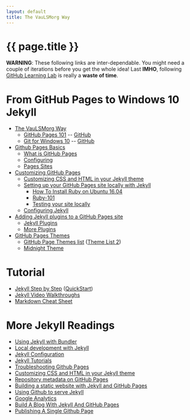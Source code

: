 ```yaml
---
layout: default
title: The VauLSMorg Way
---
```


[comment]: # (This is the most platform independent comment)

# {{ page.title }}

**WARNING**: These following links are inter-dependable. 
You might need a couple of iterations before you get the whole idea!
Last **IMHO**, following [GitHub Learning Lab](https://lab.github.com/) is really a **waste of time**.

# From GitHub Pages to Windows 10 Jekyll

* [The VauLSMorg Way](https://webweb4.vlsm.org/)
  * [GitHub Pages 101](https://rms46.github.io/webweb6/) -- [GitHub](https://github.com/rms46/webweb6)
  * [Git for Windows 10](https://rms46.github.io/webweb7/) -- [GitHub](https://github.com/rms46/webweb7)
* [Github Pages Basics](https://help.github.com/categories/github-pages-basics/)
  * [What is GitHub Pages](https://help.github.com/articles/what-is-github-pages/)
  * [Configuring](https://help.github.com/articles/configuring-a-publishing-source-for-github-pages/)
  * [Pages Sites](https://help.github.com/articles/user-organization-and-project-pages/)
* [Customizing GitHub Pages](https://help.github.com/categories/customizing-github-pages/)
  * [Customizing CSS and HTML in your Jekyll 
    theme](https://help.github.com/articles/customizing-css-and-html-in-your-jekyll-theme/)
  * [Setting up your GitHub Pages site locally with 
    Jekyll](https://help.github.com/articles/setting-up-your-github-pages-site-locally-with-jekyll/)
    * [How To Install Ruby on Ubuntu 16.04](https://www.digitalocean.com/community/tutorials/how-to-install-ruby-and-set-up-a-local-programming-environment-on-ubuntu-16-04)
    * [Ruby-101](https://jekyllrb.com/docs/ruby-101/)
    * [Testing your site locally](http://kbroman.org/simple_site/pages/local_test.html)
  * [Configuring Jekyll](https://help.github.com/articles/configuring-jekyll/)
* [Adding Jekyll plugins to a GitHub Pages 
  site](https://help.github.com/articles/adding-jekyll-plugins-to-a-github-pages-site/)
  * [Jekyll Plugins](https://help.github.com/articles/configuring-jekyll-plugins/)
  * [More Plugins](https://jekyllrb.com/docs/plugins/)
* [GitHub Pages Themes](https://github.community/t5/Support-Protips/Getting-started-with-GitHub-Pages-Part-2-Using-an-official/ba-p/2030)
  * [GitHub Page Themes list](https://github.com/pages-themes)
    ([Theme List 2](https://pages.github.com/themes/))
  * [Midnight Theme](https://github.com/pages-themes/midnight)

# Tutorial
* [Jekyll Step by Step](https://jekyllrb.com/docs/step-by-step/01-setup/)
  ([QuickStart](https://jekyllrb.com/docs/))
* [Jekyll Video Walkthroughs](https://jekyllrb.com/tutorials/video-walkthroughs/)
* [Markdown Cheat Sheet](http://nestacms.com/docs/creating-content/markdown-cheat-sheet)

# More Jekyll Readings
* [Using Jekyll with Bundler](https://jekyllrb.com/tutorials/using-jekyll-with-bundler/)
* [Local development with Jekyll](https://github.community/t5/Support-Protips/Getting-started-with-GitHub-Pages-Part-3-Local-development-with/ba-p/2292)
* [Jekyll Configuration](https://jekyllrb.com/docs/configuration/)
* [Jekyll Tutorials](https://lab.github.com/)
* [Troubleshooting Github Pages](https://help.github.com/articles/troubleshooting-github-pages-builds/)
* [Customizing CSS and HTML in your Jekyll theme](https://help.github.com/articles/customizing-css-and-html-in-your-jekyll-theme/)
* [Repository metadata on GitHub Pages](https://help.github.com/articles/repository-metadata-on-github-pages/)
* [Building a static website with Jekyll and GitHub Pages](https://programminghistorian.org/en/lessons/building-static-sites-with-jekyll-github-pages)
* [Using Github to serve Jekyll](https://www.sylvaindurand.org/using-github-to-serve-jekyll/)
* [Google Analytics](https://analytics.google.com/)
* [Build A Blog With Jekyll And GitHub Pages](https://www.smashingmagazine.com/2014/08/build-blog-jekyll-github-pages/)
* [Publishing A Single Github Page](https://github.community/t5/Support-Protips/Getting-started-with-GitHub-Pages-Part-1-Publishing-a-single/ba-p/237)
